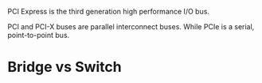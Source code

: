 
PCI Express is the third generation high performance I/O bus.

PCI and PCI-X buses are parallel interconnect buses. While PCIe is a serial, point-to-point bus.

# Bridge vs Switch

